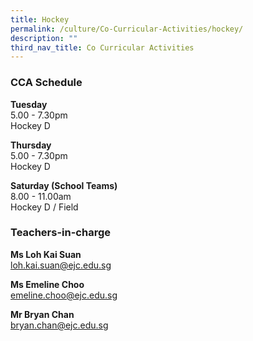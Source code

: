 ```yaml
---
title: Hockey
permalink: /culture/Co-Curricular-Activities/hockey/
description: ""
third_nav_title: Co Curricular Activities
---
```

### CCA Schedule

**Tuesday**  
5.00 - 7.30pm  
Hockey D

**Thursday**  
5.00 - 7.30pm  
Hockey D

**Saturday (School Teams)**  
8.00 - 11.00am  
Hockey D / Field

### Teachers-in-charge

**Ms Loh Kai Suan**  
[loh.kai.suan@ejc.edu.sg](mailto:loh.kai.suan@ejc.edu.sg)

**Ms Emeline Choo**  
[emeline.choo@ejc.edu.sg](mailto:emeline.choo@ejc.edu.sg)

**Mr Bryan Chan**  
[bryan.chan@ejc.edu.sg](mailto:bryan.chan@ejc.edu.sg)